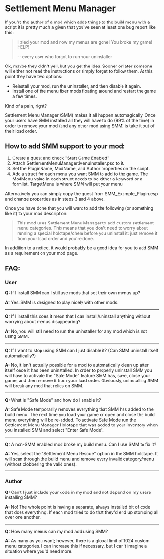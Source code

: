 # Settlement Menu Manager

If you're the author of a mod which adds things to the build menu with a script
it is pretty much a given that you've seen at least one bug report like this:

> I tried your mod and now my menus are gone! You broke my game! HELP!
>
> -- every user who forgot to run your uninstaller

Ok, maybe they didn't yell, but you get the idea. Sooner or later someone will
either not read the instructions or simply forget to follow them. At this point
they have two options:

* Reinstall your mod, run the uninstaller, and then disable it again.
* Install one of the menu fixer mods floating around and restart the game a
few times.

Kind of a pain, right?

Settlement Menu Manager (SMM) makes it all happen automagically. Once your
users have SMM installed all they will have to do (99% of the time) in order to
remove your mod (and any other mod using SMM) is take it out of their load
order.

## How to add SMM support to your mod:

1. Create a quest and check "Start Game Enabled"
2. Attach SettlementMenuManager:MenuInstaller.psc to it.
3. Set the PluginName, ModName, and Author properties on the script.
4. Add a struct for each menu you want SMM to add to the game. The ModMenu value
 in each struct needs to be either a keyword or a formlist. TargetMenu is where
 SMM will put your menu.


 Alternatively you can simply copy the quest from SMM_Example_Plugin.esp and
 change properties as in steps 3 and 4 above.

Once you have done that you will want to add the following (or something like
it) to your mod description:

> This mod uses Settlement Menu Manager to add custom settlement menu
> categories. This means that you don't need to worry about running a special
> holotape/chem before you uninstall it: just remove it from your load order
> and you're done.

In addition to a notice, it would probably be a good idea for you to add SMM as
a requirement on your mod page.

## FAQ:

### User
**Q:** If I install SMM can I still use mods that set their own menus up?

**A:** Yes. SMM is designed to play nicely with other mods.

___

**Q:** If I install this does it mean that I can install/uninstall anything
without worrying about menus disappearing?

**A:** No, you will still need to run the uninstaller for any mod which is not
using SMM.

___

**Q:** If I want to stop using SMM can I just disable it? (Can SMM uninstall
itself automatically?)

**A:** No, it isn't actually possible for a mod to automatically clean up after
itself once it has been uninstalled. In order to properly uninstall SMM you will
have to activate the "Safe Mode" feature SMM has, save, close your game, and
then remove it from your load order. Obviously, uninstalling SMM will break any
mod that relies on SMM.

___

**Q:** What is "Safe Mode" and how do I enable it?

**A:** Safe Mode temporarily removes everything that SMM has added to the build
menu. The next time you load your game or open and close the build menu
everything will be re-added. To activate Safe Mode run the Settlement Menu
Manager Holotape that was added to your inventory when you installed SMM and
select "Enter Safe Mode".

___

**Q:** A non-SMM enabled mod broke my build menu. Can I use SMM to fix it?

**A:** Yes, select the "Settlement Menu Rescue" option in the SMM
holotape. It will scan through the build menu and remove every invalid
category/menu (without clobbering the valid ones).

___

### Author
**Q:** Can't I just include your code in my mod and not depend on my users
installing SMM?

**A:** No! The whole point is having a separate, always installed bit of code
that does everything. If each mod tried to do that they'd end up stomping all
over one another.

___

**Q:** How many menus can my mod add using SMM?

**A:** As many as you want; however, there is a global limit of 1024 custom
menu categories. I can increase this if necessary, but I can't imagine a
situation where you'd need more.
